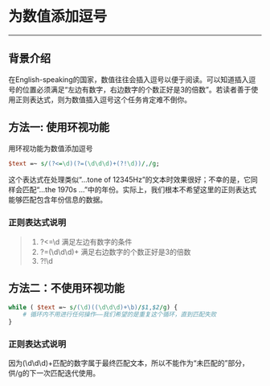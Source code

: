 # 为数值添加逗号
------------
## 背景介绍
在English-speaking的国家，数值往往会插入逗号以便于阅读。可以知道插入逗号的位置必须满足“左边有数字，右边数字的个数正好是3的倍数”。若读者善于使用正则表达式，则为数值插入逗号这个任务肯定难不倒你。
## 方法一: 使用环视功能
用环视功能为数值添加逗号
```perl
$text =~ s/(?<=\d)(?=(\d\d\d)+(?!\d))/,/g;
```
这个表达式在处理类似“...tone of 12345Hz”的文本时效果很好；不幸的是，它同样会匹配“...the 1970s ...”中的年份。实际上，我们根本不希望这里的正则表达式能够匹配包含年份信息的数据。

### **正则表达式说明**
>  1. ?<=\d
>    满足左边有数字的条件
>  2. ?=(\d\d\d)+
>    满足右边数字的个数正好是3的倍数
>  3. ?!\d

## 方法二：不使用环视功能
```perl
while ( $text =~ s/(\d)((\d\d\d)+\b)/$1,$2/g) {
    # 循环内不用进行任何操作——我们希望的是重复这个循环，直到匹配失败
}
```
### 正则表达式说明
因为(\d\d\d)+匹配的数字属于最终匹配文本，所以不能作为“未匹配的”部分，供/g的下一次匹配迭代使用。
